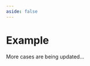 ```yaml
---
aside: false
---
```


# Example

More cases are being updated...


<component v-if="CaseContainer" :is="CaseContainer"></component>

<script>
import { shallowRef } from "vue"

export default {
  data() {
    return {
      CaseContainer: null,
    }
  },

  mounted() {
    import('../demo/examples/index.vue').then((module) => {
      this.CaseContainer = shallowRef(module.default)
    })

  }
}
</script>
